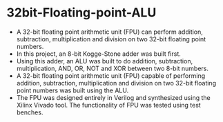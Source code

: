 # 32bit-Floating-point-ALU
- A 32-bit floating point arithmetic unit (FPU) can perform addition, subtraction, multiplication and division on two 32-bit floating point numbers.
- In this project, an 8-bit Kogge-Stone adder was built first.
- Using this adder, an ALU was built to do addition, subtraction, multiplication, AND, OR, NOT and XOR between two 8-bit numbers.
- A 32-bit floating point arithmetic unit (FPU) capable of performing addition, subtraction, multiplication and division on two 32-bit floating point numbers was built using the ALU.
- The FPU was designed entirely in Verilog and synthesized using the Xilinx Vivado tool. The functionality of FPU was tested using test benches.
